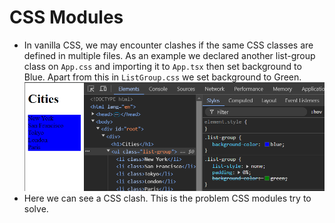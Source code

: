 # CSS Modules
- In vanilla CSS, we may encounter clashes if the same CSS classes are defined in multiple files. As an example we declared another list-group class on `App.css` and importing it to `App.tsx` then set background to Blue. Apart from this in `ListGroup.css` we set background to Green. 
	![](assets/Pasted%20image%2020240907131901.png)
- Here we can see a CSS clash. This is the problem CSS modules try to solve.